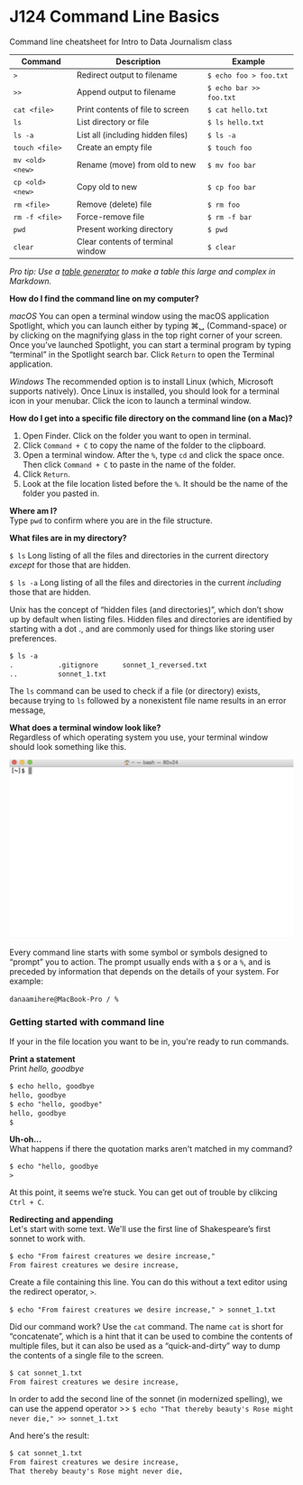 # J124 Command Line Basics
Command line cheatsheet for Intro to Data Journalism class

| Command          | Description                       | Example                 |
|------------------|-----------------------------------|-------------------------|
| `>`              | Redirect output to filename       | `$ echo foo > foo.txt`  |
| `>>`             | Append output to filename         | `$ echo bar >> foo.txt` |
| `cat <file>`     | Print contents of file to screen  | `$ cat hello.txt`       |
| `ls`             | List directory or file            | `$ ls hello.txt`        |
| `ls -a`          | List all (including hidden files) | `$ ls -a`               |
| `touch <file>`   | Create an empty file              | `$ touch foo`           |
| `mv <old> <new>` | Rename (move) from old to new     | `$ mv foo bar`          |
| `cp <old> <new>` | Copy old to new                   | `$ cp foo bar`          |
| `rm <file>`      | Remove (delete) file              | `$ rm foo`              |
| `rm -f <file>`   | Force-remove file                 | `$ rm -f bar`           |
| `pwd`            | Present working directory         | `$ pwd`                 |
| `clear`          | Clear contents of terminal window | `$ clear`               |

*Pro tip: Use a [table generator](https://www.tablesgenerator.com/markdown_tables#) to make a table this large and complex in Markdown.*

**How do I find the command line on my computer?**

*macOS*
You can open a terminal window using the macOS application Spotlight, which you can launch either by typing ⌘␣ (Command-space) or by clicking on the magnifying glass in the top right corner of your screen. Once you’ve launched Spotlight, you can start a terminal program by typing “terminal” in the Spotlight search bar. Click `Return` to open the Terminal application.

*Windows*
The recommended option is to install Linux (which, Microsoft supports natively). Once Linux is installed, you should look for a terminal icon in your menubar. Click the icon to launch a terminal window.

**How do I get into a specific file directory on the command line (on a Mac)?**
1. Open Finder. Click on the folder you want to open in terminal.
2. Click `Command + C` to copy the name of the folder to the clipboard.
3. Open a terminal window. After the `%`, type `cd` and click the space once. Then click `Command + C` to paste in the name of the folder.
4. Click `Return`. 
5. Look at the file location listed before the `%`. It should be the name of the folder you pasted in. 

**Where am I?** <br>
Type `pwd` to confirm where you are in the file structure.

**What files are in my directory?** <br>

`$ ls` 
Long listing of all the files and directories in the current directory *except* for those that are hidden.

`$ ls -a`
Long listing of all the files and directories in the current *including* those that are hidden. 

Unix has the concept of “hidden files (and directories)”, which don’t show up by default when listing files. Hidden files and directories are identified by starting with a dot ., and are commonly used for things like storing user preferences.

```
$ ls -a
.           .gitignore      sonnet_1_reversed.txt
..          sonnet_1.txt
```

The `ls` command can be used to check if a file (or directory) exists, because trying to `ls` followed by a nonexistent file name results in an error message,

**What does a terminal window look like?** <br>
Regardless of which operating system you use, your terminal window should look something like this.

!['Terminal','Terminal window screenshot'](/terminal.png)

Every command line starts with some symbol or symbols designed to “prompt” you to action. The prompt usually ends with a `$` or a `%`, and is preceded by information that depends on the details of your system. For example:

`danaamihere@MacBook-Pro / %`

### Getting started with command line <br>
If your in the file location you want to be in, you're ready to run commands.

**Print a statement** <br>
Print *hello, goodbye*

```
$ echo hello, goodbye
hello, goodbye
$ echo "hello, goodbye"
hello, goodbye
$
```

**Uh-oh...** <br>
What happens if there the quotation marks aren't matched in my command?

```
$ echo "hello, goodbye
>
```

At this point, it seems we’re stuck. You can get out of trouble by clikcing `Ctrl + C`.

**Redirecting and appending** <br>
Let's start with some text. We'll use the first line of Shakespeare’s first sonnet to work with.

```
$ echo "From fairest creatures we desire increase,"
From fairest creatures we desire increase,
```
Create a file containing this line. You can do this without a text editor using the redirect operator, `>`.

`$ echo "From fairest creatures we desire increase," > sonnet_1.txt`

Did our command work? Use the `cat` command. The name `cat` is short for “concatenate”, which is a hint that it can be used to combine the contents of multiple files, but it can also be used as a “quick-and-dirty” way to dump the contents of a single file to the screen. 

```
$ cat sonnet_1.txt
From fairest creatures we desire increase,
```

In order to add the second line of the sonnet (in modernized spelling), we can use the append operator >>
`$ echo "That thereby beauty's Rose might never die," >> sonnet_1.txt`

And here's the result: 
```
$ cat sonnet_1.txt
From fairest creatures we desire increase,
That thereby beauty's Rose might never die,
```

